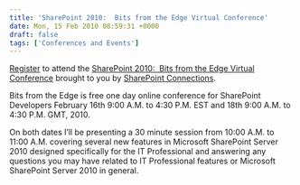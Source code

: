 ```yaml
---
title: 'SharePoint 2010:  Bits from the Edge Virtual Conference'
date: Mon, 15 Feb 2010 08:59:31 +0000
draft: false
tags: ['Conferences and Events']
---
```


[Register](https://www.vconferenceonline.com/shows/spring10/sharepoint/register/vcreg.asp) to attend the [SharePoint 2010:  Bits from the Edge Virtual Conference](http://www.vconferenceonline.com/shows/spring10/sharepoint/) brought to you by [SharePoint Connections](http://www.sharepointproconnections.com/). 

Bits from the Edge is free one day online conference for SharePoint Developers February 16th 9:00 A.M. to 4:30 P.M. EST and 18th 9:00 A.M. to 4:30 P.M. GMT, 2010. 

On both dates I’ll be presenting a 30 minute session from 10:00 A.M. to 11:00 A.M. covering several new features in Microsoft SharePoint Server 2010 designed specifically for the IT Professional and answering any questions you may have related to IT Professional features or Microsoft SharePoint Server 2010 in general.